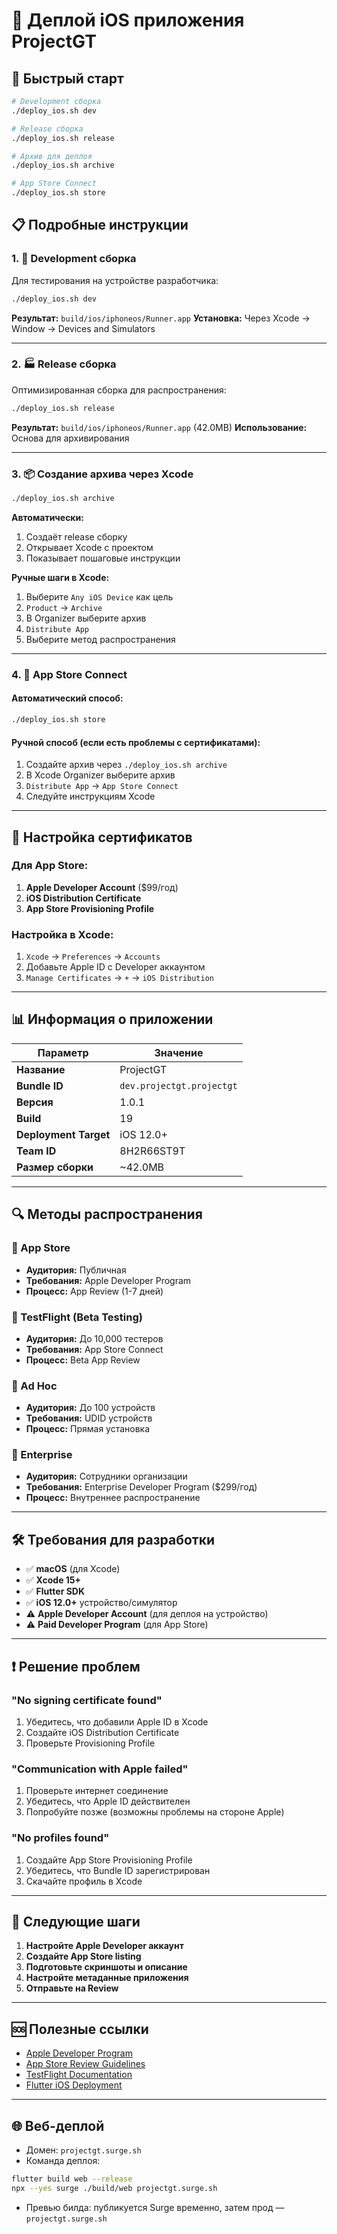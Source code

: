# 🍎 Деплой iOS приложения ProjectGT

## 🚀 Быстрый старт

```bash
# Development сборка
./deploy_ios.sh dev

# Release сборка  
./deploy_ios.sh release

# Архив для деплоя
./deploy_ios.sh archive

# App Store Connect
./deploy_ios.sh store
```

## 📋 Подробные инструкции

### 1. 🔧 Development сборка
Для тестирования на устройстве разработчика:

```bash
./deploy_ios.sh dev
```

**Результат:** `build/ios/iphoneos/Runner.app`
**Установка:** Через Xcode → Window → Devices and Simulators

---

### 2. 🏭 Release сборка
Оптимизированная сборка для распространения:

```bash
./deploy_ios.sh release
```

**Результат:** `build/ios/iphoneos/Runner.app` (42.0MB)
**Использование:** Основа для архивирования

---

### 3. 📦 Создание архива через Xcode

```bash
./deploy_ios.sh archive
```

**Автоматически:**
1. Создаёт release сборку
2. Открывает Xcode с проектом
3. Показывает пошаговые инструкции

**Ручные шаги в Xcode:**
1. Выберите `Any iOS Device` как цель
2. `Product` → `Archive`
3. В Organizer выберите архив
4. `Distribute App`
5. Выберите метод распространения

---

### 4. 🏪 App Store Connect

#### Автоматический способ:
```bash
./deploy_ios.sh store
```

#### Ручной способ (если есть проблемы с сертификатами):
1. Создайте архив через `./deploy_ios.sh archive`
2. В Xcode Organizer выберите архив
3. `Distribute App` → `App Store Connect`
4. Следуйте инструкциям Xcode

---

## 🔐 Настройка сертификатов

### Для App Store:
1. **Apple Developer Account** ($99/год)
2. **iOS Distribution Certificate**
3. **App Store Provisioning Profile**

### Настройка в Xcode:
1. `Xcode` → `Preferences` → `Accounts`
2. Добавьте Apple ID с Developer аккаунтом
3. `Manage Certificates` → `+` → `iOS Distribution`

---

## 📊 Информация о приложении

| Параметр | Значение |
|----------|----------|
| **Название** | ProjectGT |
| **Bundle ID** | `dev.projectgt.projectgt` |
| **Версия** | 1.0.1 |
| **Build** | 19 |
| **Deployment Target** | iOS 12.0+ |
| **Team ID** | 8H2R66ST9T |
| **Размер сборки** | ~42.0MB |

---

## 🔍 Методы распространения

### 📱 App Store
- **Аудитория:** Публичная
- **Требования:** Apple Developer Program
- **Процесс:** App Review (1-7 дней)

### 🧪 TestFlight (Beta Testing)
- **Аудитория:** До 10,000 тестеров
- **Требования:** App Store Connect
- **Процесс:** Beta App Review

### 🎯 Ad Hoc
- **Аудитория:** До 100 устройств
- **Требования:** UDID устройств
- **Процесс:** Прямая установка

### 🏢 Enterprise
- **Аудитория:** Сотрудники организации
- **Требования:** Enterprise Developer Program ($299/год)
- **Процесс:** Внутреннее распространение

---

## 🛠 Требования для разработки

- ✅ **macOS** (для Xcode)
- ✅ **Xcode 15+**
- ✅ **Flutter SDK**
- ✅ **iOS 12.0+** устройство/симулятор
- ⚠️ **Apple Developer Account** (для деплоя на устройство)
- ⚠️ **Paid Developer Program** (для App Store)

---

## ❗ Решение проблем

### "No signing certificate found"
1. Убедитесь, что добавили Apple ID в Xcode
2. Создайте iOS Distribution Certificate
3. Проверьте Provisioning Profile

### "Communication with Apple failed"
1. Проверьте интернет соединение
2. Убедитесь, что Apple ID действителен
3. Попробуйте позже (возможны проблемы на стороне Apple)

### "No profiles found"
1. Создайте App Store Provisioning Profile
2. Убедитесь, что Bundle ID зарегистрирован
3. Скачайте профиль в Xcode

---

## 📝 Следующие шаги

1. **Настройте Apple Developer аккаунт**
2. **Создайте App Store listing**
3. **Подготовьте скриншоты и описание**
4. **Настройте метаданные приложения**
5. **Отправьте на Review**

---

## 🆘 Полезные ссылки

- [Apple Developer Program](https://developer.apple.com/programs/)
- [App Store Review Guidelines](https://developer.apple.com/app-store/review/guidelines/)
- [TestFlight Documentation](https://developer.apple.com/testflight/)
- [Flutter iOS Deployment](https://flutter.dev/docs/deployment/ios)

---

## 🌐 Веб-деплой

- Домен: `projectgt.surge.sh`
- Команда деплоя:

```bash
flutter build web --release
npx --yes surge ./build/web projectgt.surge.sh
```

- Превью билда: публикуется Surge временно, затем прод — `projectgt.surge.sh`